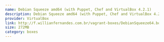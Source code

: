 ```yaml
---
name: Debian Squeeze amd64 (with Puppet, Chef and VirtualBox 4.2.1)
description: Debian Squeeze amd64 (with Puppet, Chef and VirtualBox 4.2.1)
provider: VirtualBox
link: http://f.willianfernandes.com.br/vagrant-boxes/DebianSqueeze64.box
size: 272MB
category: boxes
---
```

